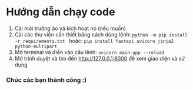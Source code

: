 # Hướng dẫn chạy code

1. Cài môi trường ảo và kích hoạt nó (nếu muốn)
2. Cài các thư viện cần thiết bằng cách dùng lệnh:
```python -m pip install -r requirements.txt ```
hoặc:
``` pip install fastapi uvicorn jinja2 python-multipart ```
3. Mở terminal và điền vào câu lệnh:
 ```uvicorn main:app --reload``` 
4. Mở trình duyệt và tìm đến http://127.0.0.1:8000 để xem giao diện và sử dụng

### Chúc các bạn thành công :)